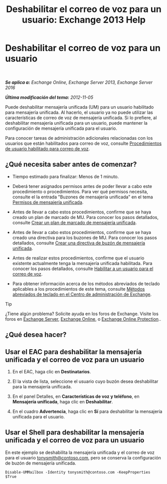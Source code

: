﻿---
title: 'Deshabilitar el correo de voz para un usuario: Exchange 2013 Help'
TOCTitle: Deshabilitar el correo de voz para un usuario
ms:assetid: cecc9c0d-377d-489e-9db4-d487e9c0b552
ms:mtpsurl: https://technet.microsoft.com/es-es/library/Bb124691(v=EXCHG.150)
ms:contentKeyID: 49895923
ms.date: 05/22/2018
mtps_version: v=EXCHG.150
ms.translationtype: MT
---

# Deshabilitar el correo de voz para un usuario

 

_**Se aplica a:** Exchange Online, Exchange Server 2013, Exchange Server 2016_

_**Última modificación del tema:** 2012-11-05_

Puede deshabilitar mensajería unificada (UM) para un usuario habilitado para mensajería unificada. Al hacerlo, el usuario ya no puede utilizar las características de correo de voz de mensajería unificada. Si lo prefiere, al deshabilitar mensajería unificada para un usuario, puede mantener la configuración de mensajería unificada para el usuario.

Para conocer tareas de administración adicionales relacionadas con los usuarios que están habilitados para correo de voz, consulte [Procedimientos de usuario habilitado para correo de voz](voice-mail-enabled-user-procedures-exchange-2013-help.md).

## ¿Qué necesita saber antes de comenzar?

  - Tiempo estimado para finalizar: Menos de 1 minuto.

  - Deberá tener asignados permisos antes de poder llevar a cabo este procedimiento o procedimientos. Para ver qué permisos necesita, consulte el la entrada "Buzones de mensajería unificada" en el tema [Permisos de mensajería unificada](unified-messaging-permissions-exchange-2013-help.md).

  - Antes de llevar a cabo estos procedimientos, confirme que se haya creado un plan de marcado de MU. Para conocer los pasos detallados, consulte [Crear un plan de marcado de mensajería unificada](create-a-um-dial-plan-exchange-2013-help.md).

  - Antes de llevar a cabo estos procedimientos, confirme que se haya creado una directiva para los buzones de MU. Para conocer los pasos detallados, consulte [Crear una directiva de buzón de mensajería unificada](create-a-um-mailbox-policy-exchange-2013-help.md).

  - Antes de realizar estos procedimientos, confirme que el usuario existente actualmente tenga la mensajería unificada habilitada. Para conocer los pasos detallados, consulte [Habilitar a un usuario para el correo de voz](enable-a-user-for-voice-mail-exchange-2013-help.md).

  - Para obtener información acerca de los métodos abreviados de teclado aplicables a los procedimientos de este tema, consulte [Métodos abreviados de teclado en el Centro de administración de Exchange](keyboard-shortcuts-in-the-exchange-admin-center-exchange-online-protection-help.md).


> [!TIP]
> ¿Tiene algún problema? Solicite ayuda en los foros de Exchange. Visite los foros en <A href="https://go.microsoft.com/fwlink/p/?linkid=60612">Exchange Server</A>, <A href="https://go.microsoft.com/fwlink/p/?linkid=267542">Exchange Online</A>, o <A href="https://go.microsoft.com/fwlink/p/?linkid=285351">Exchange Online Protection</A>..



## ¿Qué desea hacer?

## Usar el EAC para deshabilitar la mensajería unificada y el correo de voz para un usuario

1.  En el EAC, haga clic en **Destinatarios**.

2.  El la vista de lista, seleccione el usuario cuyo buzón desea deshabilitar para la mensajería unificada.

3.  En el panel Detalles, en **Características de voz y teléfono**, en **Mensajería unificada**, haga clic en **Deshabilitar**.

4.  En el cuadro **Advertencia**, haga clic en **Sí** para deshabilitar la mensajería unificada para el usuario.

## Usar el Shell para deshabilitar la mensajería unificada y el correo de voz para un usuario

En este ejemplo se deshabilita la mensajería unificada y el correo de voz para el usuario tonysmith@contoso.com, pero se conserva la configuración de buzón de mensajería unificada.

    Disable-UMMailbox -Identity tonysmith@contoso.com -KeepProperties $True

